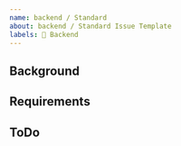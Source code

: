 ```yaml
---
name: backend / Standard
about: backend / Standard Issue Template
labels: 🐶 Backend
---
```

<!-- markdownlint-disable MD041 -->

## Background <!-- Describe in what context this issue is needed. -->

## Requirements <!-- Describe state after this issue closed. -->

## ToDo <!-- Describe to do list to archive requirements. -->
